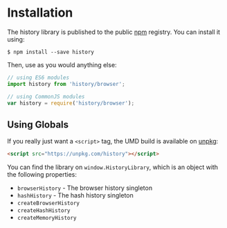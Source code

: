 # Installation

The history library is published to the public [npm](https://www.npmjs.com/) registry. You can install it using:

    $ npm install --save history

Then, use as you would anything else:

```js
// using ES6 modules
import history from 'history/browser';

// using CommonJS modules
var history = require('history/browser');
```

## Using Globals

If you really just want a `<script>` tag, the UMD build is available on [unpkg](https://unpkg.com):

```html
<script src="https://unpkg.com/history"></script>
```

You can find the library on `window.HistoryLibrary`, which is an object with the following properties:

- `browserHistory` - The browser history singleton
- `hashHistory` - The hash history singleton
- `createBrowserHistory`
- `createHashHistory`
- `createMemoryHistory`
